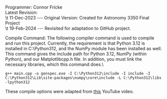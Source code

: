 Programmer: Connor Fricke\
Latest Revision:\
\t 11-Dec-2023 --- Original Version: Created for Astronomy 3350 Final Project\
\t 19-Feb-2024 --- Revisited for adaptation to GitHub project.



Compile Command:
The following compiler command is used to compile and run this project. Currently, the requirement
is that Python 3.12 is installed in C:\Python312, and the NumPy module has been installed as well.
This command gives the include path for Python 3.12, NumPy (within Python), and our Matplotlibcpp.h file.
In addition, you must link the necessary libraries, which this command does.\

  ```g++ main.cpp -o genspec.exe -I C:\Python312\include -I include -I C:\Python312\Lib\site-packages\numpy\core\include -L C:\Python312\libs -lpython312```

These compile options were adapted from [this](https://www.youtube.com/watch?v=Xp3ntYGs8No) YouTube video.
